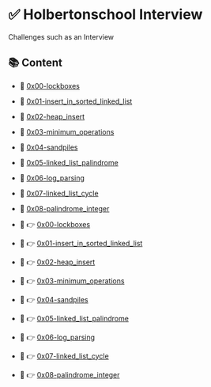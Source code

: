 # :white_check_mark: Holbertonschool Interview
Challenges such as an Interview

## :books: Content

- :bookmark_tabs: [0x00-lockboxes](0x00-lockboxes)
- :bookmark_tabs: [0x01-insert_in_sorted_linked_list](0x01-insert_in_sorted_linked_list)
- :bookmark_tabs: [0x02-heap_insert](0x02-heap_insert)
- :bookmark_tabs: [0x03-minimum_operations](0x03-minimum_operations)
- :bookmark_tabs: [0x04-sandpiles](0x04-sandpiles)
- :bookmark_tabs: [0x05-linked_list_palindrome](0x05-linked_list_palindrome)
- :bookmark_tabs: [0x06-log_parsing](0x06-log_parsing)
- :bookmark_tabs: [0x07-linked_list_cycle](0x07-linked_list_cycle)
- :bookmark_tabs: [0x08-palindrome_integer](0x08-palindrome_integer)

- :bookmark_tabs: :point_right: [0x00-lockboxes](0x00-lockboxes)
- :bookmark_tabs: :point_right: [0x01-insert_in_sorted_linked_list](0x01-insert_in_sorted_linked_list)
- :bookmark_tabs: :point_right: [0x02-heap_insert](0x02-heap_insert)
- :bookmark_tabs: :point_right: [0x03-minimum_operations](0x03-minimum_operations)
- :bookmark_tabs: :point_right: [0x04-sandpiles](0x04-sandpiles)
- :bookmark_tabs: :point_right: [0x05-linked_list_palindrome](0x05-linked_list_palindrome)
- :bookmark_tabs: :point_right: [0x06-log_parsing](0x06-log_parsing)
- :bookmark_tabs: :point_right: [0x07-linked_list_cycle](0x07-linked_list_cycle)
- :bookmark_tabs: :point_right: [0x08-palindrome_integer](0x08-palindrome_integer)
